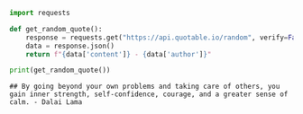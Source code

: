 ``` python
import requests

def get_random_quote():
    response = requests.get("https://api.quotable.io/random", verify=False)
    data = response.json()
    return f"{data['content']} - {data['author']}"

print(get_random_quote())
```

    ## By going beyond your own problems and taking care of others, you gain inner strength, self-confidence, courage, and a greater sense of calm. - Dalai Lama
